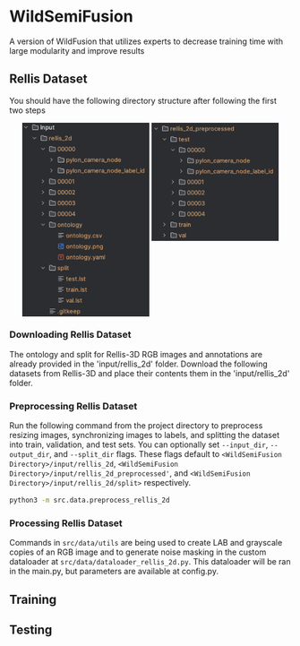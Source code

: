 # WildSemiFusion
A version of WildFusion that utilizes experts to decrease training time with large modularity and improve results



## Rellis Dataset
You should have the following directory structure after following the first two steps

<p align="center">
  <img src="./docs/Rellis_Directory.png" alt="Rellis 2D Directory" style="width: 45%; display: inline-block; vertical-align: top;"/>
  <img src="./docs/Rellis_Preprocessed_Directory.png" alt="Rellis 2D Directory" style="width: 45%; display: inline-block; vertical-align: top;"/>
</p>

### Downloading Rellis Dataset
The ontology and split for Rellis-3D RGB images and annotations are already provided in the 'input/rellis_2d' folder.
Download the following datasets from Rellis-3D and place their contents them in the 'input/rellis_2d' folder. 
### Preprocessing Rellis Dataset
Run the following command from the project directory to preprocess resizing images, synchronizing images to labels,
and splitting the dataset into train, validation, and test sets.
You can optionally set `--input_dir`, `--output_dir`, and `--split_dir` flags. These flags default to `<WildSemiFusion 
Directory>/input/rellis_2d`,
`<WildSemiFusion Directory>/input/rellis_2d_preprocessed'`, and `<WildSemiFusion Directory>/input/rellis_2d/split>` respectively.


```bash
python3 -m src.data.preprocess_rellis_2d
```
### Processing Rellis Dataset
Commands in `src/data/utils` are being used to create LAB and grayscale copies of an RGB image and to generate noise 
masking in the custom dataloader at `src/data/dataloader_rellis_2d.py`. This dataloader will be ran in the main.py, but
parameters are available at config.py.


## Training

## Testing